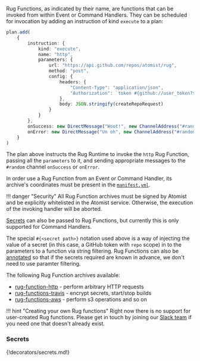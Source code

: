 Rug Functions, as indicated by their name, are functions that can be invoked
from within Event or Command Handlers. They can be scheduled for invocation by
adding an instruction of kind `execute` to a plan:

```typescript linenums="1"
plan.add(
    {
        instruction: {
            kind: "execute",
            name: "http",
            parameters: {
                url: "https://api.github.com/repos/atomist/rug",
                method: "post",
                config: {
                    headers: {
                        "Content-Type": "application/json",
                        "Authorization": `token #{github://user_token?scopes=repo}`,
                    },
                    body: JSON.stringify(createRepoRequest)
                }
            }
        },
        onSuccess: new DirectMessage("Woot!", new ChannelAddress("#random")),
        onError: new DirectMessage("Un oh", new ChannelAddress("#random"))
    }
)
```

The plan above instructs the Rug Runtime to invoke the `http` Rug Function,
passing all the `parameters` to it, and sending appropriate messages to the
`#random` channel `onSuccess` or `onError`.

In order use a Rug Function from an Event or Command Handler, its archive's
coordinates must be present in the [`manifest.yml`](/user-guide/rug/archives.md).

!!! danger "Security"
    All Rug Function archives must be signed by Atomist and be explicitly
    whitelisted in the Atomist service. Otherwise, the execution of the invoking
    handler will be aborted.

[Secrets](#secrets) can also be passed to Rug Functions, but currently this is only supported
for Command Handlers.

The special `#{<secret path>}` notation used above is a way of injecting the value
of a secret (in this case, a GitHub token with `repo` scope) in to the parameters
to a function via string filtering. Rug Functions can also be [annotated][awsfn]
so that if the secrets required are known in advance, we don't need to use paramter
filtering.

[awsfn]: https://github.com/atomist/rug-functions-aws/blob/master/src/main/scala/com/atomist/rug/MirrorRepoToS3.scala#L40

The following Rug Function archives available:

-   [rug-function-http](https://github.com/atomist/rug-function-http) - perform arbitrary HTTP requests
-   [rug-functions-travis](https://github.com/atomist/rug-functions-travis) - encrypt secrets, start/stop builds
-   [rug-functions-aws](https://github.com/atomist/rug-functions-aws) - perform s3 operations and so on

!!! hint "Creating your own Rug functions"
    Right now there is no support for user-created Rug functions. Please get in
    touch by joining our [Slack team](https://join.atomist.com/) if you need one
    that doesn't already exist.

### Secrets

{!decorators/secrets.md!}
